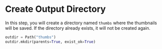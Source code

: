 # Create Output Directory

In this step, you will create a directory named `thumbs` where the thumbnails will be saved. If the directory already exists, it will not be created again.

```python
outdir = Path("thumbs")
outdir.mkdir(parents=True, exist_ok=True)
```
